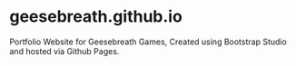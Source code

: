 # geesebreath.github.io
Portfolio Website for Geesebreath Games, Created using Bootstrap Studio and hosted via Github Pages.
